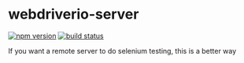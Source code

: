 # webdriverio-server

[![npm version](https://badge.fury.io/js/webdriverio-server.svg)](http://badge.fury.io/js/webdriverio-server)
[![build status](https://travis-ci.org/cyaninc/webdriverio-server.svg?branch=master)](https://travis-ci.org/cyaninc/webdriverio-server)

If you want a remote server to do selenium testing, this is a better way
